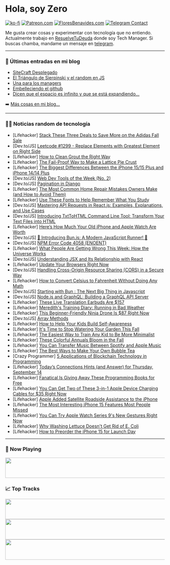 # Hola, soy Zero

[![ko-fi](https://ko-fi.com/img/githubbutton_sm.svg)](https://ko-fi.com/J3J4N0LUK)
[![Patreon.com](https://img.shields.io/endpoint.svg?url=https%3A%2F%2Fshieldsio-patreon.vercel.app%2Fapi%3Fusername%3Dzerodragon%26type%3Dpatrons&style=for-the-badge)](https://patreon.com/zerodragon)
[![FloresBenavides.com](https://img.shields.io/website?down_message=oops&label=MiBlog&style=for-the-badge&up_message=online&url=https%3A%2F%2Ffloresbenavides.com)](https://floresbenavides.com)
[![Telegram Contact](https://img.shields.io/badge/escr%C3%ADbeme-ZeroDragon-%2326A5E4?style=for-the-badge&logo=telegram)](https://t.me/zerodragon)

Me gusta crear cosas y experimentar con tecnología que no entiendo.
Actualmente trabajo en [ResuelveTuDeuda](http://github.com/resuelve) donde soy Tech Manager.
Si buscas chamba, mandame un mensaje en [telegram](https://t.me/zerodragon).

---

### 📕 Últimas entradas en mi blog
<!-- BLOG-POST-LIST:START -->
- [SiteCraft Desplegado](https://floresbenavides.com/sitecraft-desplegado/)
- [El Triángulo de Sierpinski y el random en JS](https://floresbenavides.com/el-triangulo-de-sierpinski-y-el-random-en-js/)
- [Una para los managers](https://floresbenavides.com/una-para-los-managers/)
- [Embelleciendo el github](https://floresbenavides.com/embelleciendo-el-github/)
- [Dicen que el espacio es infinito y que se está expandiendo…](https://floresbenavides.com/dicen-que-el-espacio-es-infinito-y-que-se-esta-expandiendo/)
<!-- BLOG-POST-LIST:END -->

➡️ [Más cosas en mi blog...](https://floresbenavides.com)

---

### 👨‍💻 Noticias random de tecnología
<!-- TECH-POSTS:START -->
- [Lifehacker] [Stack These Three Deals to Save More on the Adidas Fall Sale](https://lifehacker.com/stack-these-three-deals-to-save-more-on-the-adidas-fall-1850839484)
- [Dev.to/JS] [Leetcode #1299 - Replace Elements with Greatest Element on Right Side](https://dev.to/irinakramer/leetcode-1299-replace-elements-with-greatest-element-on-right-side-5b58)
- [Lifehacker] [How to Clean Grout the Right Way](https://lifehacker.com/how-to-clean-grout-the-right-way-1850839471)
- [Lifehacker] [The Fail-Proof Way to Make a Lattice Pie Crust](https://lifehacker.com/easy-lattice-pie-crust-1848209585)
- [Lifehacker] [The Biggest Differences Between the iPhone 15/15 Plus and iPhone 14/14 Plus](https://lifehacker.com/iphone-14-plus-versus-iphone-15-plus-1850838772)
- [Dev.to/JS] [Web Dev Tools of the Week &lpar;No. 2&rpar;](https://dev.to/louislazaris/web-dev-tools-of-the-week-no-2-40mm)
- [Dev.to/JS] [Pagination in Django](https://dev.to/vincod/pagination-in-django-33bn)
- [Lifehacker] [The Most Common Home Repair Mistakes Owners Make &lpar;and How to Avoid Them&rpar;](https://lifehacker.com/the-most-common-home-repair-mistakes-owners-make-and-h-1850838869)
- [Lifehacker] [Use These Fonts to Help Remember What You Study](https://lifehacker.com/use-these-fonts-to-help-remember-what-you-study-1850838925)
- [Dev.to/JS] [Mastering API Requests in React.js: Examples, Explanations, and Use Cases](https://dev.to/anii1429/mastering-api-requests-in-reactjs-examples-explanations-and-use-cases-4hkg)
- [Dev.to/JS] [Introducing TxtToHTML Command Line Tool: Transform Your Text Files into HTML](https://dev.to/bhmistry/introducing-txttohtml-command-line-tool-transform-your-text-files-into-html-5elc)
- [Lifehacker] [Here’s How Much Your Old iPhone and Apple Watch Are Worth](https://lifehacker.com/here-s-how-much-your-old-iphone-and-apple-watch-are-wor-1850838545)
- [Dev.to/JS] [🚀 Introducing Bun.js: A Modern JavaScript Runner! 🚀](https://dev.to/joukhar/introducing-bunjs-a-modern-javascript-runner-1772)
- [Dev.to/JS] [NPM Error Code 4058 &lpar;ENOENT&rpar;](https://dev.to/electromorphous/npm-error-code-4058-enoent-1fi3)
- [Lifehacker] [What People Are Getting Wrong This Week: How the Universe Works](https://lifehacker.com/what-people-are-getting-wrong-this-week-how-the-univer-1850838675)
- [Dev.to/JS] [Understanding JSX and Its Relationship with React](https://dev.to/sidramaqbool/understanding-jsx-and-its-relationship-with-react-13hb)
- [Lifehacker] [Update Your Browsers Right Now](https://lifehacker.com/update-your-browsers-right-now-1850838260)
- [Dev.to/JS] [Handling Cross-Origin Rеsourcе Sharing &lpar;CORS&rpar; in a Sеcurе Way](https://dev.to/segun/handling-cross-origin-riesourcie-sharing-cors-in-a-siecurie-way-4ik4)
- [Lifehacker] [How to Convert Celsius to Fahrenheit Without Doing Any Math](https://lifehacker.com/how-to-convert-celsius-to-fahrenheit-without-doing-any-1848777530)
- [Dev.to/JS] [Starting with Bun : The Next Big Thing in Javascript](https://dev.to/eneaslari/starting-with-bun-the-next-big-thing-in-javascript-242g)
- [Dev.to/JS] [Node.js and GraphQL: Building a GraphQL API Server](https://dev.to/segun/nodejs-and-graphql-building-a-graphql-api-server-535b)
- [Lifehacker] [These Live Translation Earbuds Are $157](https://lifehacker.com/these-live-translation-earbuds-are-157-1850826286)
- [Lifehacker] [Meredith&#39;s Training Diary: Running in Bad Weather](https://lifehacker.com/merediths-training-diary-running-in-bad-weather-1850833536)
- [Lifehacker] [This Beginner-Friendly Ninja Drone Is $87 Right Now](https://lifehacker.com/this-beginner-friendly-ninja-drone-is-87-right-now-1850832198)
- [Dev.to/JS] [Array Methods](https://dev.to/tashigyatso45/array-methods-2md1)
- [Lifehacker] [How to Help Your Kids Build Self-Awareness](https://lifehacker.com/how-to-help-your-kids-build-self-awareness-1850828389)
- [Lifehacker] [It&#39;s Time to Stop Watering Your Garden This Fall](https://lifehacker.com/its-time-to-stop-watering-your-garden-this-fall-1850837057)
- [Lifehacker] [The Easiest Way to Train Any Kid to Be More Minimalist](https://lifehacker.com/the-easiest-way-to-train-any-kid-to-be-more-minimalist-1850836199)
- [Lifehacker] [These Colorful Annuals Bloom in the Fall](https://lifehacker.com/best-flowering-fall-annuals-1850837088)
- [Lifehacker] [You Can Transfer Music Between Spotify and Apple Music](https://lifehacker.com/you-can-transfer-music-between-spotify-and-apple-music-1850835932)
- [Lifehacker] [The Best Ways to Make Your Own Bubble Tea](https://lifehacker.com/the-best-ways-to-make-your-own-bubble-tea-1850835291)
- [Crazy Programmer] [5 Applications of Blockchain Technology in Programming](https://www.thecrazyprogrammer.com/2023/09/applications-of-blockchain-technology-in-programming.html)
- [Lifehacker] [Today’s Connections Hints &lpar;and Answer&rpar; for Thursday, September 14](https://lifehacker.com/connections-answer-today-september-14-2023-1850833559)
- [Lifehacker] [Fanatical Is Giving Away These Programming Books for Free](https://lifehacker.com/fanatical-is-giving-away-these-programming-books-for-fr-1850836134)
- [Lifehacker] [You Can Get Two of These 3-in-1 Apple Device Charging Cables for $35 Right Now](https://lifehacker.com/you-can-get-two-of-these-3-in-1-apple-device-charging-c-1850826264)
- [Lifehacker] [Apple Added Satellite Roadside Assistance to the iPhone](https://lifehacker.com/apple-added-satellite-roadside-assistance-to-the-iphone-1850835592)
- [Lifehacker] [The Most Interesting iPhone 15 Features Most People Missed](https://lifehacker.com/the-most-interesting-iphone-15-features-most-people-mis-1850835003)
- [Lifehacker] [You Can Try Apple Watch Series 9&#39;s New Gestures Right Now](https://lifehacker.com/you-can-try-apple-watch-series-9s-new-gestures-right-no-1850833719)
- [Lifehacker] [Why Washing Lettuce Doesn&#39;t Get Rid of E. Coli](https://lifehacker.com/whats-the-best-way-to-wash-my-produce-before-i-eat-it-1698311216)
- [Lifehacker] [How to Preorder the iPhone 15 for Launch Day](https://lifehacker.com/preorder-iphone-15-1850834405)<!-- TECH-POSTS:END -->

---

### 🎵 Now Playing
<a href="https://spotify-now-playing-dun.vercel.app/now-playing?open"><img src="https://spotify-now-playing-dun.vercel.app/now-playing" width="540" height="64"></a>

### 📈 Top Tracks
<a href="https://spotify-now-playing-dun.vercel.app/top-tracks?i=1&open"><img src="https://spotify-now-playing-dun.vercel.app/top-tracks?i=1" width="540" height="64"></a>
<a href="https://spotify-now-playing-dun.vercel.app/top-tracks?i=2&open"><img src="https://spotify-now-playing-dun.vercel.app/top-tracks?i=2" width="540" height="64"></a>
<a href="https://spotify-now-playing-dun.vercel.app/top-tracks?i=3&open"><img src="https://spotify-now-playing-dun.vercel.app/top-tracks?i=3" width="540" height="64"></a>
